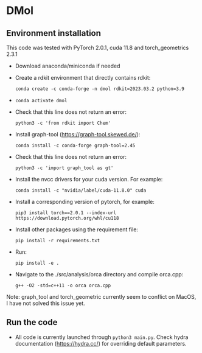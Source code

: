 # DMol
## Environment installation
This code was tested with PyTorch 2.0.1, cuda 11.8 and torch_geometrics 2.3.1

  - Download anaconda/miniconda if needed
  - Create a rdkit environment that directly contains rdkit:
    
    ```conda create -c conda-forge -n dmol rdkit=2023.03.2 python=3.9```
  - `conda activate dmol`
  - Check that this line does not return an error:
    
    ``` python3 -c 'from rdkit import Chem' ```
  - Install graph-tool (https://graph-tool.skewed.de/): 
    
    ```conda install -c conda-forge graph-tool=2.45```
  - Check that this line does not return an error:
    
    ```python3 -c 'import graph_tool as gt' ```
  - Install the nvcc drivers for your cuda version. For example:
    
    ```conda install -c "nvidia/label/cuda-11.8.0" cuda```
  - Install a corresponding version of pytorch, for example: 
    
    ```pip3 install torch==2.0.1 --index-url https://download.pytorch.org/whl/cu118```
  - Install other packages using the requirement file: 
    
    ```pip install -r requirements.txt```

  - Run:
    
    ```pip install -e .```

  - Navigate to the ./src/analysis/orca directory and compile orca.cpp: 
    
     ```g++ -O2 -std=c++11 -o orca orca.cpp```

Note: graph_tool and torch_geometric currently seem to conflict on MacOS, I have not solved this issue yet.

## Run the code
  
  - All code is currently launched through `python3 main.py`. Check hydra documentation (https://hydra.cc/) for overriding default parameters.
